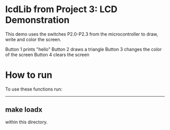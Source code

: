 # lcdLib from Project 3: LCD Demonstration

This demo uses the switches P2.0-P2.3 from the microcontroller
to draw, write and color the screen.

Button 1 prints "hello"
Button 2 draws a triangle
Button 3 changes the color of the screen
Button 4 clears the screen

# How to run

To use these functions run:

------------
 make loadx
------------

within this directory.
